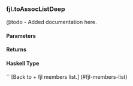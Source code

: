 ### fjl.toAssocListDeep
@todo - Added documentation here.

#### Parameters

#### Returns
 
#### Haskell Type
``
[Back to  + fjl members list.]
(#fjl-members-list)
